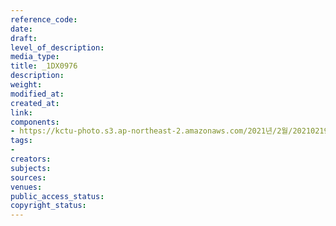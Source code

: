 ```yaml
---
reference_code: 
date: 
draft: 
level_of_description: 
media_type: 
title: _1DX0976
description: 
weight: 
modified_at: 
created_at: 
link: 
components:
- https://kctu-photo.s3.ap-northeast-2.amazonaws.com/2021년/2월/20210219_백기완+선생+발인.영결식.하관/송승현/_1DX0976.jpg
tags:
- 
creators: 
subjects: 
sources: 
venues: 
public_access_status: 
copyright_status: 
---
```

